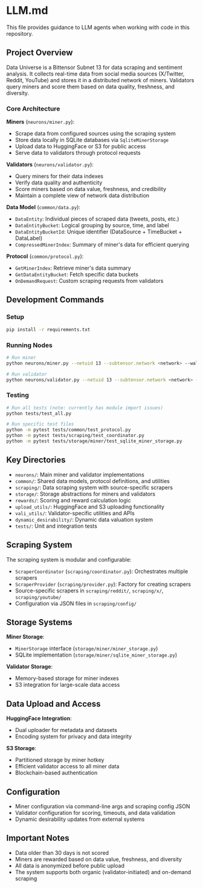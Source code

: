 # LLM.md

This file provides guidance to LLM agents when working with code in this repository.

## Project Overview

Data Universe is a Bittensor Subnet 13 for data scraping and sentiment analysis. It collects real-time data from social media sources (X/Twitter, Reddit, YouTube) and stores it in a distributed network of miners. Validators query miners and score them based on data quality, freshness, and diversity.

### Core Architecture

**Miners** (`neurons/miner.py`):
- Scrape data from configured sources using the scraping system
- Store data locally in SQLite databases via `SqliteMinerStorage`
- Upload data to HuggingFace or S3 for public access
- Serve data to validators through protocol requests

**Validators** (`neurons/validator.py`):
- Query miners for their data indexes
- Verify data quality and authenticity
- Score miners based on data value, freshness, and credibility
- Maintain a complete view of network data distribution

**Data Model** (`common/data.py`):
- `DataEntity`: Individual pieces of scraped data (tweets, posts, etc.)
- `DataEntityBucket`: Logical grouping by source, time, and label
- `DataEntityBucketId`: Unique identifier (DataSource + TimeBucket + DataLabel)
- `CompressedMinerIndex`: Summary of miner's data for efficient querying

**Protocol** (`common/protocol.py`):
- `GetMinerIndex`: Retrieve miner's data summary
- `GetDataEntityBucket`: Fetch specific data buckets
- `OnDemandRequest`: Custom scraping requests from validators

## Development Commands

### Setup
```bash
pip install -r requirements.txt
```

### Running Nodes
```bash
# Run miner
python neurons/miner.py --netuid 13 --subtensor.network <network> --wallet.name <wallet> --wallet.hotkey <hotkey>

# Run validator  
python neurons/validator.py --netuid 13 --subtensor.network <network> --wallet.name <wallet> --wallet.hotkey <hotkey>
```

### Testing
```bash
# Run all tests (note: currently has module import issues)
python tests/test_all.py

# Run specific test files
python -m pytest tests/common/test_protocol.py
python -m pytest tests/scraping/test_coordinator.py
python -m pytest tests/storage/miner/test_sqlite_miner_storage.py
```

## Key Directories

- `neurons/`: Main miner and validator implementations
- `common/`: Shared data models, protocol definitions, and utilities
- `scraping/`: Data scraping system with source-specific scrapers
- `storage/`: Storage abstractions for miners and validators
- `rewards/`: Scoring and reward calculation logic
- `upload_utils/`: HuggingFace and S3 uploading functionality
- `vali_utils/`: Validator-specific utilities and APIs
- `dynamic_desirability/`: Dynamic data valuation system
- `tests/`: Unit and integration tests

## Scraping System

The scraping system is modular and configurable:

- `ScraperCoordinator` (`scraping/coordinator.py`): Orchestrates multiple scrapers
- `ScraperProvider` (`scraping/provider.py`): Factory for creating scrapers
- Source-specific scrapers in `scraping/reddit/`, `scraping/x/`, `scraping/youtube/`
- Configuration via JSON files in `scraping/config/`

## Storage Systems

**Miner Storage**:
- `MinerStorage` interface (`storage/miner/miner_storage.py`)
- SQLite implementation (`storage/miner/sqlite_miner_storage.py`)

**Validator Storage**:
- Memory-based storage for miner indexes
- S3 integration for large-scale data access

## Data Upload and Access

**HuggingFace Integration**:
- Dual uploader for metadata and datasets
- Encoding system for privacy and data integrity

**S3 Storage**:
- Partitioned storage by miner hotkey
- Efficient validator access to all miner data
- Blockchain-based authentication

## Configuration

- Miner configuration via command-line args and scraping config JSON
- Validator configuration for scoring, timeouts, and data validation
- Dynamic desirability updates from external systems

## Important Notes

- Data older than 30 days is not scored
- Miners are rewarded based on data value, freshness, and diversity
- All data is anonymized before public upload
- The system supports both organic (validator-initiated) and on-demand scraping